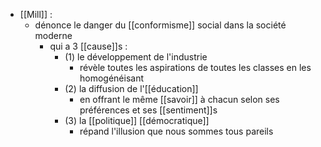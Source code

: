 - [[Mill]] :
	- dénonce le danger du [[conformisme]] social dans la société moderne
	  - qui a 3 [[cause]]s :
	    - (1) le développement de l'industrie
	      - révèle toutes les aspirations de toutes les classes en les homogénéisant
	    - (2) la diffusion de l'[[éducation]]
	      - en offrant le même [[savoir]] à chacun selon ses préférences et ses [[sentiment]]s
	    - (3) la [[politique]] [[démocratique]]
	      - répand l'illusion que nous sommes tous pareils